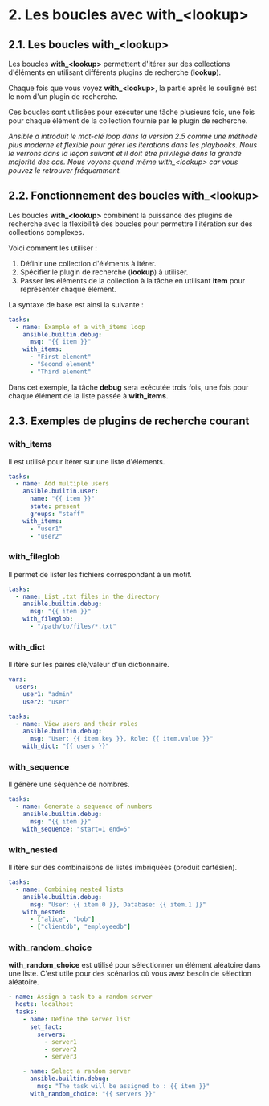 # 2. Les boucles avec with\_\<lookup\>

## 2.1. Les boucles with\_\<lookup\>

Les boucles **with\_\<lookup\>** permettent d'itérer sur des collections d'éléments en utilisant différents plugins de recherche (**lookup**).

Chaque fois que vous voyez **with\_\<lookup\>**, la partie après le souligné est le nom d'un plugin de recherche.

Ces boucles sont utilisées pour exécuter une tâche plusieurs fois, une fois pour chaque élément de la collection fournie par le plugin de recherche.

_Ansible a introduit le mot-clé loop dans la version 2.5 comme une méthode plus moderne et flexible pour gérer les itérations dans les playbooks. Nous le verrons dans la leçon suivant et il doit être privilégié dans la grande majorité des cas. Nous voyons quand même with\_\<lookup\> car vous pouvez le retrouver fréquemment._

## 2.2. Fonctionnement des boucles with\_\<lookup\>

Les boucles **with\_\<lookup\>** combinent la puissance des plugins de recherche avec la flexibilité des boucles pour permettre l'itération sur des collections complexes. 

Voici comment les utiliser :

1. Définir une collection d'éléments à itérer.
2. Spécifier le plugin de recherche (**lookup**) à utiliser.
3. Passer les éléments de la collection à la tâche en utilisant **item** pour représenter chaque élément.

La syntaxe de base est ainsi la suivante :

```YAML
tasks:
  - name: Example of a with_items loop
    ansible.builtin.debug:
      msg: "{{ item }}"
    with_items:
      - "First element"
      - "Second element"
      - "Third element"
```

Dans cet exemple, la tâche **debug** sera exécutée trois fois, une fois pour chaque élément de la liste passée à **with\_items**.

## 2.3. Exemples de plugins de recherche courant

### with\_items

Il est utilisé pour itérer sur une liste d'éléments.

```YAML
tasks:
  - name: Add multiple users
    ansible.builtin.user:
      name: "{{ item }}"
      state: present
      groups: "staff"
    with_items:
      - "user1"
      - "user2"
```

### with\_fileglob

Il permet de lister les fichiers correspondant à un motif.

```YAML
tasks:
  - name: List .txt files in the directory
    ansible.builtin.debug:
      msg: "{{ item }}"
    with_fileglob:
      - "/path/to/files/*.txt"
```

### with\_dict

Il itère sur les paires clé/valeur d'un dictionnaire.

```YAML
vars:
  users:
    user1: "admin"
    user2: "user"

tasks:
  - name: View users and their roles
    ansible.builtin.debug:
      msg: "User: {{ item.key }}, Role: {{ item.value }}"
    with_dict: "{{ users }}"
```

### with\_sequence

Il génère une séquence de nombres.

```YAML
tasks:
  - name: Generate a sequence of numbers
    ansible.builtin.debug:
      msg: "{{ item }}"
    with_sequence: "start=1 end=5"
```

### with\_nested

Il itère sur des combinaisons de listes imbriquées (produit cartésien).

```YAML
tasks:
  - name: Combining nested lists
    ansible.builtin.debug:
      msg: "User: {{ item.0 }}, Database: {{ item.1 }}"
    with_nested:
      - ["alice", "bob"]
      - ["clientdb", "employeedb"]
```

### with\_random\_choice

**with\_random\_choice** est utilisé pour sélectionner un élément aléatoire dans une liste. C'est utile pour des scénarios où vous avez besoin de sélection aléatoire.

```YAML
- name: Assign a task to a random server
  hosts: localhost
  tasks:
    - name: Define the server list
      set_fact:
        servers:
          - server1
          - server2
          - server3

    - name: Select a random server
      ansible.builtin.debug:
        msg: "The task will be assigned to : {{ item }}"
      with_random_choice: "{{ servers }}"
```